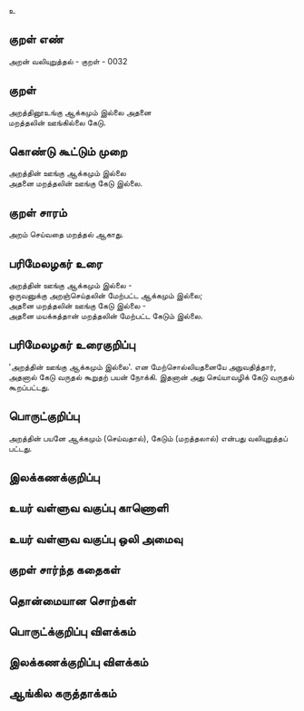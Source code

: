 உ

## குறள் எண் 

அறன் வலியுறுத்தல் - குறள் -   0032

## குறள் 

அறத்தினூஉங்கு ஆக்கமும் இல்லை அதனை  
மறத்தலின் ஊங்கில்லை கேடு.

## கொண்டு கூட்டும் முறை

அறத்தின் ஊங்கு ஆக்கமும் இல்லை  
அதனை மறத்தலின் ஊங்கு கேடு இல்லை.

## குறள் சாரம் 

அறம் செய்வதை மறத்தல் ஆகாது.

## பரிமேலழகர் உரை

அறத்தின் ஊங்கு ஆக்கமும் இல்லை -  
ஒருவனுக்கு அறஞ்செய்தலின் மேற்பட்ட ஆக்கமும் இல்லை;  
அதனை மறத்தலின் ஊங்கு கேடு இல்லை -  
அதனை மயக்கத்தான் மறத்தலின்
மேற்பட்ட கேடும் இல்லை.


## பரிமேலழகர் உரைகுறிப்பு   

'அறத்தின் ஊங்கு ஆக்கமும் இல்லை'. என மேற்சொல்லியதனையே அநுவதித்தார்,  
அதனால் கேடு வருதல் கூறுதற் பயன் நோக்கி. 
இதனான் அது செய்யாவழிக் கேடு வருதல் கூறப்பட்டது.

## பொருட்குறிப்பு 

அறத்தின் பயனே ஆக்கமும் (செய்வதால்), கேடும் (மறத்தலால்) 
என்பது வலியுறுத்தப் பட்டது.


## இலக்கணக்குறிப்பு  


## உயர் வள்ளுவ வகுப்பு காணொளி


## உயர் வள்ளுவ வகுப்பு ஒலி அமைவு 

 
## குறள் சார்ந்த கதைகள் 


## தொன்மையான சொற்கள்


## பொருட்க்குறிப்பு விளக்கம்


## இலக்கணக்குறிப்பு விளக்கம்


## ஆங்கில கருத்தாக்கம் 


